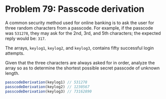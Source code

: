 # Problem 79: Passcode derivation

A common security method used for online banking is to ask the user for three random characters from a passcode. For example, if the passcode was `531278`, they may ask for the 2nd, 3rd, and 5th characters; the expected reply would be: `317`.

The arrays, `keylog1`, `keylog2`, and `keylog3`, contains fifty successful login attempts.

Given that the three characters are always asked for in order, analyze the array so as to determine the shortest possible secret passcode of unknown length.

```javascript
passcodeDerivation(keylog1) // 531278
passcodeDerivation(keylog2) // 1230567
passcodeDerivation(keylog3) // 73162890
```
